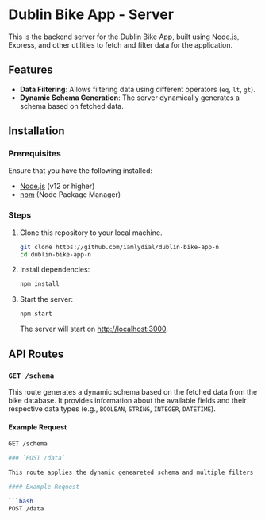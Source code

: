 # Dublin Bike App - Server

This is the backend server for the Dublin Bike App, built using Node.js, Express, and other utilities to fetch and filter data for the application.

## Features

- **Data Filtering**: Allows filtering data using different operators (`eq`, `lt`, `gt`).
- **Dynamic Schema Generation**: The server dynamically generates a schema based on fetched data.

## Installation

### Prerequisites

Ensure that you have the following installed:

- [Node.js](https://nodejs.org/) (v12 or higher)
- [npm](https://www.npmjs.com/) (Node Package Manager)

### Steps

1. Clone this repository to your local machine.

    ```bash
    git clone https://github.com/iamlydial/dublin-bike-app-n
    cd dublin-bike-app-n
    ```

2. Install dependencies:

    ```bash
    npm install
    ```

3. Start the server:

    ```bash
    npm start
    ```

    The server will start on [http://localhost:3000](http://localhost:3000).

## API Routes

### `GET /schema`

This route generates a dynamic schema based on the fetched data from the bike database. It provides information about the available fields and their respective data types (e.g., `BOOLEAN`, `STRING`, `INTEGER`, `DATETIME`).

#### Example Request

```bash
GET /schema

### `POST /data`

This route applies the dynamic geneareted schema and multiple filters 

#### Example Request

```bash
POST /data

